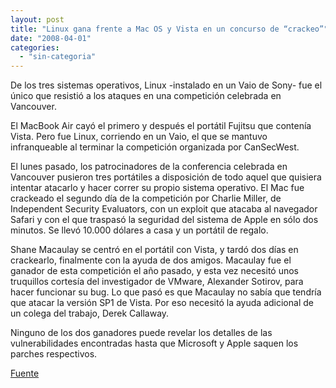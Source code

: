 ```yaml
---
layout: post
title: "Linux gana frente a Mac OS y Vista en un concurso de “crackeo”"
date: "2008-04-01"
categories: 
  - "sin-categoria"
---
```


De los tres sistemas operativos, Linux -instalado en un Vaio de Sony- fue el único que resistió a los ataques en una competición celebrada en Vancouver.

El MacBook Air cayó el primero y después el portátil Fujitsu que contenía Vista. Pero fue Linux, corriendo en un Vaio, el que se mantuvo infranqueable al terminar la competición organizada por CanSecWest.

El lunes pasado, los patrocinadores de la conferencia celebrada en Vancouver pusieron tres portátiles a disposición de todo aquel que quisiera intentar atacarlo y hacer correr su propio sistema operativo. El Mac fue crackeado el segundo día de la competición por Charlie Miller, de Independent Security Evaluators, con un exploit que atacaba al navegador Safari y con el que traspasó la seguridad del sistema de Apple en sólo dos minutos. Se llevó 10.000 dólares a casa y un portátil de regalo.

Shane Macaulay se centró en el portátil con Vista, y tardó dos días en crackearlo, finalmente con la ayuda de dos amigos. Macaulay fue el ganador de esta competición el año pasado, y esta vez necesitó unos truquillos cortesía del investigador de VMware, Alexander Sotirov, para hacer funcionar su bug. Lo que pasó es que Macaulay no sabía que tendría que atacar la versión SP1 de Vista. Por eso necesitó la ayuda adicional de un colega del trabajo, Derek Callaway.

Ninguno de los dos ganadores puede revelar los detalles de las vulnerabilidades encontradas hasta que Microsoft y Apple saquen los parches respectivos.

[Fuente](https://www.theinquirer.es/2008/03/31/linux_gana_frente_a_mac_os_y_vista_en_un_concurso_de_crackeo.html)
